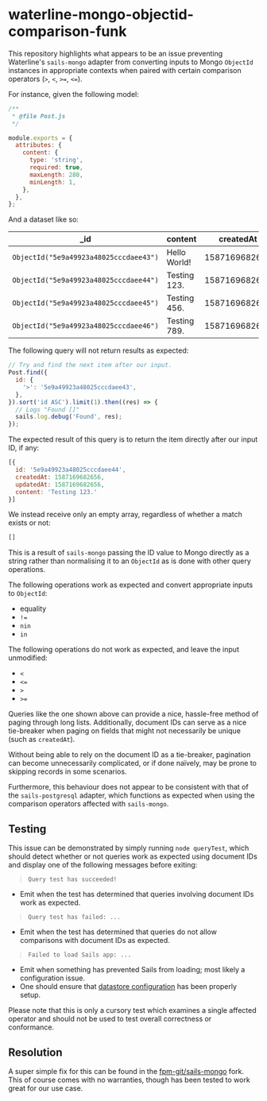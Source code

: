 # waterline-mongo-objectid-comparison-funk

This repository highlights what appears to be an issue preventing Waterline's `sails-mongo` adapter from converting inputs to Mongo `ObjectId` instances in appropriate contexts when paired with certain comparison operators (`>`, `<`, `>=`, `<=`).

For instance, given the following model:

```js
/**
 * @file Post.js
 */

module.exports = {
  attributes: {
    content: {
      type: 'string',
      required: true,
      maxLength: 280,
      minLength: 1,
    },
  },
};
```

And a dataset like so:

| _id                                    | content      | createdAt     | updatedAt     |
|----------------------------------------|--------------|---------------|---------------|
| `ObjectId("5e9a49923a48025cccdaee43")` | Hello World! | 1587169682656 | 1587169682656 |
| `ObjectId("5e9a49923a48025cccdaee44")` | Testing 123. | 1587169682656 | 1587169682656 |
| `ObjectId("5e9a49923a48025cccdaee45")` | Testing 456. | 1587169682656 | 1587169682656 |
| `ObjectId("5e9a49923a48025cccdaee46")` | Testing 789. | 1587169682656 | 1587169682656 |

The following query will not return results as expected:

```js
// Try and find the next item after our input.
Post.find({
  id: {
    '>': '5e9a49923a48025cccdaee43',
  },
}).sort('id ASC').limit(1).then((res) => {
  // Logs "Found []"
  sails.log.debug('Found', res);
});
```

The expected result of this query is to return the item directly after our input ID, if any:

```js
[{
  id: '5e9a49923a48025cccdaee44',
  createdAt: 1587169682656,
  updatedAt: 1587169682656,
  content: 'Testing 123.'
}]
```

We instead receive only an empty array, regardless of whether a match exists or not:

```js
[]
```

This is a result of `sails-mongo` passing the ID value to Mongo directly as a string rather than normalising it to an `ObjectId` as is done with other query operations.

The following operations work as expected and convert appropriate inputs to `ObjectId`:
  - equality
  - `!=`
  - `nin`
  - `in`

The following operations do not work as expected, and leave the input unmodified:
  - `<`
  - `<=`
  - `>`
  - `>=`

Queries like the one shown above can provide a nice, hassle-free method of paging through long lists. Additionally, document IDs can serve as a nice tie-breaker when paging on fields that might not necessarily be unique (such as `createdAt`).

Without being able to rely on the document ID as a tie-breaker, pagination can become unnecessarily complicated, or if done naïvely, may be prone to skipping records in some scenarios.

Furthermore, this behaviour does not appear to be consistent with that of the `sails-postgresql` adapter, which functions as expected when using the comparison operators affected with `sails-mongo`.

## Testing

This issue can be demonstrated by simply running `node queryTest`, which should detect whether or not queries work as expected using document IDs and display one of the following messages before exiting:

> `Query test has succeeded!`

 - Emit when the test has determined that queries involving document IDs work as expected.

> `Query test has failed: ...`

 - Emit when the test has determined that queries do not allow comparisons with document IDs as expected.

> `Failed to load Sails app: ...`

  - Emit when something has prevented Sails from loading; most likely a configuration issue.
  - One should ensure that [datastore configuration](./config/datastore.js) has been properly setup.

Please note that this is only a cursory test which examines a single affected operator and should not be used to test overall correctness or conformance.

## Resolution

A super simple fix for this can be found in the [fpm-git/sails-mongo](https://github.com/fpm-git/sails-mongo/tree/bug/fix-mongo-oid-comparison-normalisation) fork. This of course comes with no warranties, though has been tested to work great for our use case.
